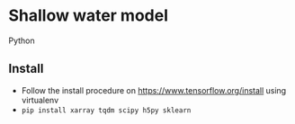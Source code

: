 # Shallow water model

Python
## Install
- Follow the install procedure on https://www.tensorflow.org/install using virtualenv
- `pip install xarray tqdm scipy h5py sklearn`
